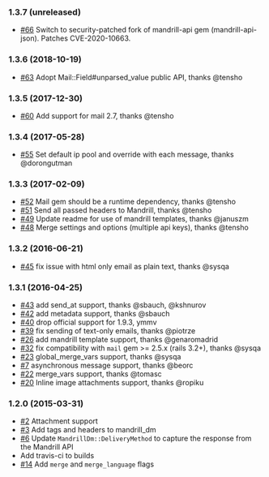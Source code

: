### 1.3.7 (unreleased)

- [#66](https://github.com/spovich/mandrill_dm/pull/66) Switch to security-patched fork of mandrill-api gem (mandrill-api-json). Patches CVE-2020-10663.

### 1.3.6 (2018-10-19)

- [#63](https://github.com/spovich/mandrill_dm/pull/63) Adopt Mail::Field#unparsed_value public API, thanks @tensho

### 1.3.5 (2017-12-30)

- [#60](https://github.com/spovich/mandrill_dm/pull/60) Add support for mail 2.7, thanks @tensho

### 1.3.4 (2017-05-28)

- [#55](https://github.com/spovich/mandrill_dm/pull/55) Set default ip pool and override with each message, thanks @dorongutman

### 1.3.3 (2017-02-09)

- [#52](https://github.com/spovich/mandrill_dm/pull/52) Mail gem should be a runtime dependency, thanks @tensho
- [#51](https://github.com/spovich/mandrill_dm/pull/51) Send all passed headers to Mandrill, thanks @tensho
- [#49](https://github.com/spovich/mandrill_dm/pull/49) Update readme for use of mandrill templates, thanks @januszm
- [#48](https://github.com/spovich/mandrill_dm/pull/48) Merge settings and options (multiple api keys), thanks @tensho

### 1.3.2 (2016-06-21)

- [#45](https://github.com/spovich/mandrill_dm/pull/45) fix issue with html only email as plain text, thanks @sysqa

### 1.3.1 (2016-04-25)

- [#43](https://github.com/spovich/mandrill_dm/pull/43) add send_at support, thanks @sbauch, @kshnurov
- [#42](https://github.com/spovich/mandrill_dm/pull/42) add metadata support, thanks @sbauch
- [#40](https://github.com/spovich/mandrill_dm/pull/40) drop official support for 1.9.3, ymmv
- [#39](https://github.com/spovich/mandrill_dm/pull/39) fix sending of text-only emails, thanks @piotrze
- [#26](https://github.com/spovich/mandrill_dm/pull/26) add mandrill template support, thanks @genaromadrid
- [#32](https://github.com/spovich/mandrill_dm/pull/32) fix compatibility with `mail` gem >= 2.5.x (rails 3.2+), thanks @sysqa
- [#23](https://github.com/spovich/mandrill_dm/pull/23) global_merge_vars support, thanks @sysqa
- [#7](https://github.com/spovich/mandrill_dm/pull/7) asynchronous message support, thanks @beorc
- [#22](https://github.com/spovich/mandrill_dm/pull/22) merge_vars support, thanks @tomasc
- [#20](https://github.com/spovich/mandrill_dm/pull/20) Inline image attachments support, thanks @ropiku

### 1.2.0 (2015-03-31)

 - [#2](https://github.com/spovich/mandrill_dm/pull/2) Attachment support
 - [#3](https://github.com/spovich/mandrill_dm/pull/3) Add tags and headers to mandrill_dm
 - [#6](https://github.com/spovich/mandrill_dm/pull/6) Update `MandrillDm::DeliveryMethod` to capture the response from the Mandrill API
 - Add travis-ci to builds
 - [#14](https://github.com/spovich/mandrill_dm/pull/14) Add `merge` and `merge_language` flags
